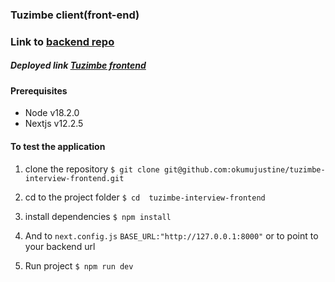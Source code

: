 ### Tuzimbe client(front-end)
### Link to [backend repo](https://github.com/okumujustine/tuzimbe-interview-backend)

##### Deployed link [Tuzimbe frontend](https://tuzimbe.vercel.app/)
#### Prerequisites
- Node v18.2.0
- Nextjs v12.2.5

#### To test the application
1. clone the repository
```$ git clone git@github.com:okumujustine/tuzimbe-interview-frontend.git```

2. cd to the project folder
```$ cd  tuzimbe-interview-frontend```

3. install dependencies
```$ npm install```

4. And to `next.config.js`  `BASE_URL:"http://127.0.0.1:8000"` or to point to your backend url

5. Run project
```$ npm run dev```